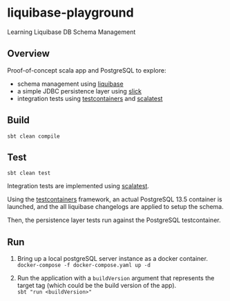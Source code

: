 # liquibase-playground
Learning Liquibase DB Schema Management

## Overview
Proof-of-concept scala app and PostgreSQL to explore:
- schema management using [liquibase](https://docs.liquibase.com/home.html)
- a simple JDBC persistence layer using [slick](https://scala-slick.org/)
- integration tests using [testcontainers](testcontainers.org) and [scalatest](https://www.scalatest.org/)

## Build
`sbt clean compile`

## Test
`sbt clean test`

Integration tests are implemented using [scalatest](https://www.scalatest.org/).    

Using the [testcontainers](testcontainers.org) framework, an actual PostgreSQL 13.5 container is launched, and the all liquibase changelogs are applied to setup the schema.

Then, the persistence layer tests run against the PostgreSQL testcontainer.

## Run
1. Bring up a local postgreSQL server instance as a docker container.    
`docker-compose -f docker-compose.yaml up -d`


2. Run the application with a `buildVersion` argument that represents the target tag (which could be the build version of the app).    
`sbt "run <buildVersion>"`
